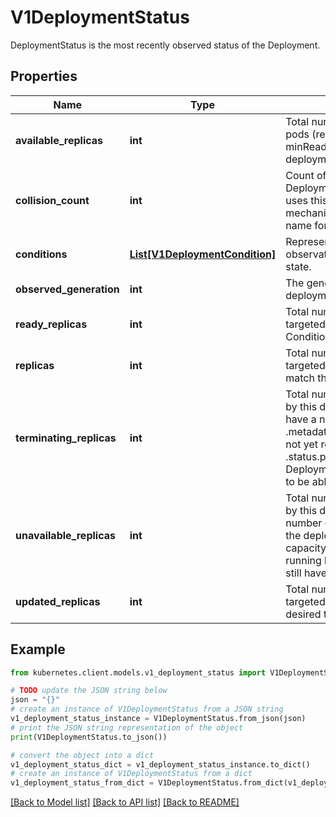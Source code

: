 # V1DeploymentStatus

DeploymentStatus is the most recently observed status of the Deployment.

## Properties

Name | Type | Description | Notes
------------ | ------------- | ------------- | -------------
**available_replicas** | **int** | Total number of available non-terminating pods (ready for at least minReadySeconds) targeted by this deployment. | [optional] 
**collision_count** | **int** | Count of hash collisions for the Deployment. The Deployment controller uses this field as a collision avoidance mechanism when it needs to create the name for the newest ReplicaSet. | [optional] 
**conditions** | [**List[V1DeploymentCondition]**](V1DeploymentCondition.md) | Represents the latest available observations of a deployment&#39;s current state. | [optional] 
**observed_generation** | **int** | The generation observed by the deployment controller. | [optional] 
**ready_replicas** | **int** | Total number of non-terminating pods targeted by this Deployment with a Ready Condition. | [optional] 
**replicas** | **int** | Total number of non-terminating pods targeted by this deployment (their labels match the selector). | [optional] 
**terminating_replicas** | **int** | Total number of terminating pods targeted by this deployment. Terminating pods have a non-null .metadata.deletionTimestamp and have not yet reached the Failed or Succeeded .status.phase.  This is an alpha field. Enable DeploymentReplicaSetTerminatingReplicas to be able to use this field. | [optional] 
**unavailable_replicas** | **int** | Total number of unavailable pods targeted by this deployment. This is the total number of pods that are still required for the deployment to have 100% available capacity. They may either be pods that are running but not yet available or pods that still have not been created. | [optional] 
**updated_replicas** | **int** | Total number of non-terminating pods targeted by this deployment that have the desired template spec. | [optional] 

## Example

```python
from kubernetes.client.models.v1_deployment_status import V1DeploymentStatus

# TODO update the JSON string below
json = "{}"
# create an instance of V1DeploymentStatus from a JSON string
v1_deployment_status_instance = V1DeploymentStatus.from_json(json)
# print the JSON string representation of the object
print(V1DeploymentStatus.to_json())

# convert the object into a dict
v1_deployment_status_dict = v1_deployment_status_instance.to_dict()
# create an instance of V1DeploymentStatus from a dict
v1_deployment_status_from_dict = V1DeploymentStatus.from_dict(v1_deployment_status_dict)
```
[[Back to Model list]](../README.md#documentation-for-models) [[Back to API list]](../README.md#documentation-for-api-endpoints) [[Back to README]](../README.md)


